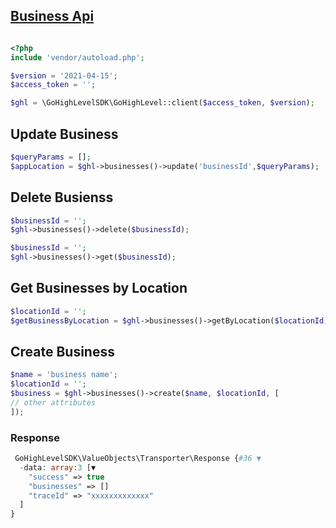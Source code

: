 ## [Business Api](https://highlevel.stoplight.io/docs/integrations/bb6b717cac89c-business-api)

```php

<?php
include 'vendor/autoload.php';

$version = '2021-04-15';
$access_token = '';

$ghl = \GoHighLevelSDK\GoHighLevel::client($access_token, $version);

```

## Update Business

```php
$queryParams = [];
$appLocation = $ghl->businesses()->update('businessId',$queryParams);
```

## Delete Busienss

```php
$businessId = '';
$ghl->businesses()->delete($businessId);
```

```php
$businessId = '';
$ghl->businesses()->get($businessId);
```

## Get Businesses by Location

```php
$locationId = '';
$getBusinessByLocation = $ghl->businesses()->getByLocation($locationId);

```

## Create Business

```php
$name = 'business name';
$locationId = '';
$business = $ghl->businesses()->create($name, $locationId, [
// other attributes
]);
```

### Response

```php
 GoHighLevelSDK\ValueObjects\Transporter\Response {#36 ▼
  -data: array:3 [▼
    "success" => true
    "businesses" => []
    "traceId" => "xxxxxxxxxxxxx"
  ]
}
```
